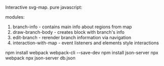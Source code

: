 Interactive svg-map. pure javascript:

modules:
1. branch-info - contains main info about regions from map
2. draw-branch-body - creates block with branch's info
3. edit-branch - rerender branch information via navigation
4. interaction-with-map - event listeners and elements style interactions

npm install webpack webpack-cli --save-dev
npm install json-server 
npx webpack
npx json-server db.json
